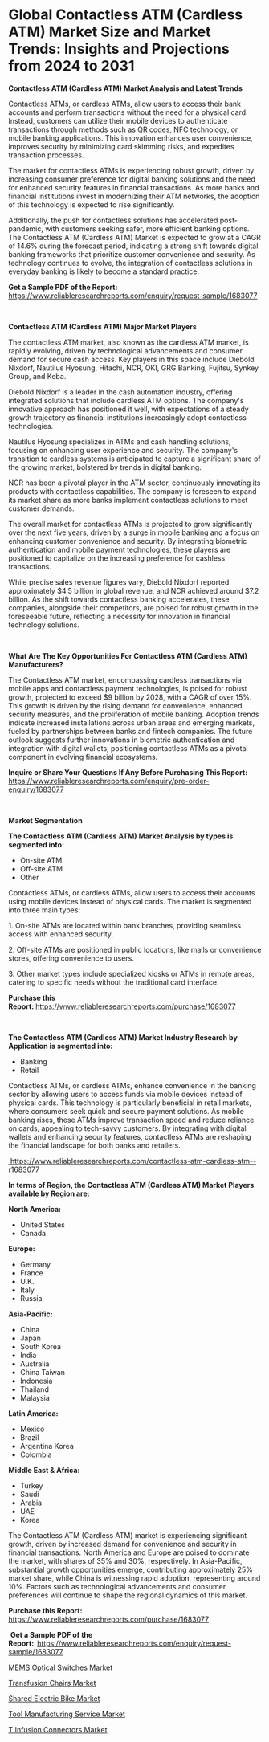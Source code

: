 <p><h1>Global Contactless ATM (Cardless ATM) Market Size and Market Trends: Insights and Projections from 2024 to 2031</h1></p><p><strong>Contactless ATM (Cardless ATM) Market Analysis and Latest Trends</strong></p>
<p><p>Contactless ATMs, or cardless ATMs, allow users to access their bank accounts and perform transactions without the need for a physical card. Instead, customers can utilize their mobile devices to authenticate transactions through methods such as QR codes, NFC technology, or mobile banking applications. This innovation enhances user convenience, improves security by minimizing card skimming risks, and expedites transaction processes.</p><p>The market for contactless ATMs is experiencing robust growth, driven by increasing consumer preference for digital banking solutions and the need for enhanced security features in financial transactions. As more banks and financial institutions invest in modernizing their ATM networks, the adoption of this technology is expected to rise significantly. </p><p>Additionally, the push for contactless solutions has accelerated post-pandemic, with customers seeking safer, more efficient banking options. The Contactless ATM (Cardless ATM) Market is expected to grow at a CAGR of 14.6% during the forecast period, indicating a strong shift towards digital banking frameworks that prioritize customer convenience and security. As technology continues to evolve, the integration of contactless solutions in everyday banking is likely to become a standard practice.</p></p>
<p><strong>Get a Sample PDF of the Report:&nbsp;</strong> <a href="https://www.reliableresearchreports.com/enquiry/request-sample/1683077?utm_campaign=8&utm_medium=2&utm_source=Github&utm_content=ia&utm_term=30122024&utm_id=contactless-atm-cardless-atm">https://www.reliableresearchreports.com/enquiry/request-sample/1683077</a></p>
<p>&nbsp;</p>
<p><strong>Contactless ATM (Cardless ATM) Major Market Players</strong></p>
<p><p>The contactless ATM market, also known as the cardless ATM market, is rapidly evolving, driven by technological advancements and consumer demand for secure cash access. Key players in this space include Diebold Nixdorf, Nautilus Hyosung, Hitachi, NCR, OKI, GRG Banking, Fujitsu, Synkey Group, and Keba.</p><p>Diebold Nixdorf is a leader in the cash automation industry, offering integrated solutions that include cardless ATM options. The company's innovative approach has positioned it well, with expectations of a steady growth trajectory as financial institutions increasingly adopt contactless technologies. </p><p>Nautilus Hyosung specializes in ATMs and cash handling solutions, focusing on enhancing user experience and security. The company's transition to cardless systems is anticipated to capture a significant share of the growing market, bolstered by trends in digital banking.</p><p>NCR has been a pivotal player in the ATM sector, continuously innovating its products with contactless capabilities. The company is foreseen to expand its market share as more banks implement contactless solutions to meet customer demands.</p><p>The overall market for contactless ATMs is projected to grow significantly over the next five years, driven by a surge in mobile banking and a focus on enhancing customer convenience and security. By integrating biometric authentication and mobile payment technologies, these players are positioned to capitalize on the increasing preference for cashless transactions.</p><p>While precise sales revenue figures vary, Diebold Nixdorf reported approximately $4.5 billion in global revenue, and NCR achieved around $7.2 billion. As the shift towards contactless banking accelerates, these companies, alongside their competitors, are poised for robust growth in the foreseeable future, reflecting a necessity for innovation in financial technology solutions.</p></p>
<p>&nbsp;</p>
<p><strong>What Are The Key Opportunities For Contactless ATM (Cardless ATM) Manufacturers?</strong></p>
<p><p>The Contactless ATM market, encompassing cardless transactions via mobile apps and contactless payment technologies, is poised for robust growth, projected to exceed $9 billion by 2028, with a CAGR of over 15%. This growth is driven by the rising demand for convenience, enhanced security measures, and the proliferation of mobile banking. Adoption trends indicate increased installations across urban areas and emerging markets, fueled by partnerships between banks and fintech companies. The future outlook suggests further innovations in biometric authentication and integration with digital wallets, positioning contactless ATMs as a pivotal component in evolving financial ecosystems.</p></p>
<p><strong>Inquire or Share Your Questions If Any Before Purchasing This Report:</strong> <a href="https://www.reliableresearchreports.com/enquiry/pre-order-enquiry/1683077?utm_campaign=8&utm_medium=2&utm_source=Github&utm_content=ia&utm_term=30122024&utm_id=contactless-atm-cardless-atm">https://www.reliableresearchreports.com/enquiry/pre-order-enquiry/1683077</a></p>
<p>&nbsp;</p>
<p><strong>Market Segmentation</strong></p>
<p><strong>The Contactless ATM (Cardless ATM) Market Analysis by types is segmented into:</strong></p>
<p><ul><li>On-site ATM</li><li>Off-site ATM</li><li>Other</li></ul></p>
<p><p>Contactless ATMs, or cardless ATMs, allow users to access their accounts using mobile devices instead of physical cards. The market is segmented into three main types: </p><p>1. On-site ATMs are located within bank branches, providing seamless access with enhanced security.</p><p>2. Off-site ATMs are positioned in public locations, like malls or convenience stores, offering convenience to users.</p><p>3. Other market types include specialized kiosks or ATMs in remote areas, catering to specific needs without the traditional card interface.</p></p>
<p><strong>Purchase this Report:&nbsp;</strong><a href="https://www.reliableresearchreports.com/purchase/1683077?utm_campaign=8&utm_medium=2&utm_source=Github&utm_content=ia&utm_term=30122024&utm_id=contactless-atm-cardless-atm">https://www.reliableresearchreports.com/purchase/1683077</a></p>
<p>&nbsp;</p>
<p><strong>The Contactless ATM (Cardless ATM) Market Industry Research by Application is segmented into:</strong></p>
<p><ul><li>Banking</li><li>Retail</li></ul></p>
<p><p>Contactless ATMs, or cardless ATMs, enhance convenience in the banking sector by allowing users to access funds via mobile devices instead of physical cards. This technology is particularly beneficial in retail markets, where consumers seek quick and secure payment solutions. As mobile banking rises, these ATMs improve transaction speed and reduce reliance on cards, appealing to tech-savvy customers. By integrating with digital wallets and enhancing security features, contactless ATMs are reshaping the financial landscape for both banks and retailers.</p></p>
<p><a href="https://www.reliableresearchreports.com/contactless-atm-cardless-atm--r1683077?utm_campaign=8&utm_medium=2&utm_source=Github&utm_content=ia&utm_term=30122024&utm_id=contactless-atm-cardless-atm">&nbsp;https://www.reliableresearchreports.com/contactless-atm-cardless-atm--r1683077</a></p>
<p><strong>In terms of Region, the Contactless ATM (Cardless ATM) Market Players available by Region are:</strong></p>
<p>
    <p> <strong> North America: </strong>
        <ul>
            <li>United States</li>
            <li>Canada</li>
        </ul>
        </p> 
    <p> <strong> Europe: </strong>
        <ul>
            <li>Germany</li>
            <li>France</li>
            <li>U.K.</li>
            <li>Italy</li>
            <li>Russia</li>
        </ul>
        </p> 
    <p> <strong> Asia-Pacific: </strong>
        <ul>
            <li>China</li>
            <li>Japan</li>
            <li>South Korea</li>
            <li>India</li>
            <li>Australia</li>
            <li>China Taiwan</li>
            <li>Indonesia</li>
            <li>Thailand</li>
            <li>Malaysia</li>
        </ul>
        </p> 
    <p> <strong> Latin America: </strong>
        <ul>
            <li>Mexico</li>
            <li>Brazil</li>
            <li>Argentina Korea</li>
            <li>Colombia</li>
        </ul>
        </p> 
    <p> <strong> Middle East & Africa: </strong>
        <ul>
            <li>Turkey</li>
            <li>Saudi</li>
            <li>Arabia</li>
            <li>UAE</li>
            <li>Korea</li>
        </ul>
    </p>
    </p>
<p><p>The Contactless ATM (Cardless ATM) market is experiencing significant growth, driven by increased demand for convenience and security in financial transactions. North America and Europe are poised to dominate the market, with shares of 35% and 30%, respectively. In Asia-Pacific, substantial growth opportunities emerge, contributing approximately 25% market share, while China is witnessing rapid adoption, representing around 10%. Factors such as technological advancements and consumer preferences will continue to shape the regional dynamics of this market.</p></p>
<p><strong>Purchase this Report: </strong><a href="https://www.reliableresearchreports.com/purchase/1683077?utm_campaign=8&utm_medium=2&utm_source=Github&utm_content=ia&utm_term=30122024&utm_id=contactless-atm-cardless-atm">https://www.reliableresearchreports.com/purchase/1683077</a></p>
<p>&nbsp;<strong>Get a Sample PDF of the Report:&nbsp;&nbsp;</strong><a href="https://www.reliableresearchreports.com/enquiry/request-sample/1683077?utm_campaign=8&utm_medium=2&utm_source=Github&utm_content=ia&utm_term=30122024&utm_id=contactless-atm-cardless-atm">https://www.reliableresearchreports.com/enquiry/request-sample/1683077</a></p>
<p><strong></strong></p>
<p><p><a href="https://github.com/wileonie19657/Market-Research-Report-List-1/blob/main/mems-optical-switches-market.md?utm_campaign=8&utm_medium=2&utm_source=Github&utm_content=ia&utm_term=30122024&utm_id=contactless-atm-cardless-atm">MEMS Optical Switches Market</a></p><p><a href="https://github.com/bornergabrielle89/Market-Research-Report-List-1/blob/main/transfusion-chairs-market.md?utm_campaign=8&utm_medium=2&utm_source=Github&utm_content=ia&utm_term=30122024&utm_id=contactless-atm-cardless-atm">Transfusion Chairs Market</a></p><p><a href="https://github.com/comasnickie/Market-Research-Report-List-1/blob/main/shared-electric-bike-market.md?utm_campaign=8&utm_medium=2&utm_source=Github&utm_content=ia&utm_term=30122024&utm_id=contactless-atm-cardless-atm">Shared Electric Bike Market</a></p><p><a href="https://github.com/toldenargelia86/Market-Research-Report-List-1/blob/main/tool-manufacturing-service-market.md?utm_campaign=8&utm_medium=2&utm_source=Github&utm_content=ia&utm_term=30122024&utm_id=contactless-atm-cardless-atm">Tool Manufacturing Service Market</a></p><p><a href="https://github.com/mcfred89/Market-Research-Report-List-1/blob/main/t-infusion-connectors-market.md?utm_campaign=8&utm_medium=2&utm_source=Github&utm_content=ia&utm_term=30122024&utm_id=contactless-atm-cardless-atm">T Infusion Connectors Market</a></p></p>